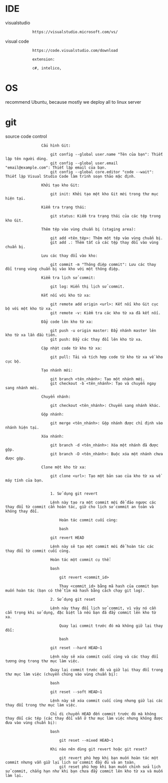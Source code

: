 # IDE

visualstudio 

                https://visualstudio.microsoft.com/vs/


visual code 

                https://code.visualstudio.com/download

                extension:
                
                c#, intelico,

# OS 

recommend Ubuntu, because mostly we deploy all to linux server


# git 

source code control 

                    Cấu hình Git:

                        git config --global user.name "Tên của bạn": Thiết lập tên người dùng.
                        git config --global user.email "email@example.com": Thiết lập email của bạn.
                        git config --global core.editor "code --wait": Thiết lập Visual Studio Code làm trình soạn thảo mặc định.

                    Khởi tạo kho Git:

                        git init: Khởi tạo một kho Git mới trong thư mục hiện tại.

                    Kiểm tra trạng thái:

                        git status: Kiểm tra trạng thái của các tệp trong kho Git.

                    Thêm tệp vào vùng chuẩn bị (staging area):

                        git add <tên_tệp>: Thêm một tệp vào vùng chuẩn bị.
                        git add .: Thêm tất cả các tệp thay đổi vào vùng chuẩn bị.

                    Lưu các thay đổi vào kho:

                        git commit -m "Thông điệp commit": Lưu các thay đổi trong vùng chuẩn bị vào kho với một thông điệp.

                    Kiểm tra lịch sử commit:

                        git log: Hiển thị lịch sử commit.

                    Kết nối với kho từ xa:

                        git remote add origin <url>: Kết nối kho Git cục bộ với một kho từ xa.
                        git remote -v: Kiểm tra các kho từ xa đã kết nối.

                    Đẩy code lên kho từ xa:

                        git push -u origin master: Đẩy nhánh master lên kho từ xa lần đầu tiên.
                        git push: Đẩy các thay đổi lên kho từ xa.

                    Cập nhật code từ kho từ xa:

                        git pull: Tải và tích hợp code từ kho từ xa về kho cục bộ.

                    Tạo nhánh mới:

                        git branch <tên_nhánh>: Tạo một nhánh mới.
                        git checkout -b <tên_nhánh>: Tạo và chuyển ngay sang nhánh mới.

                    Chuyển nhánh:

                        git checkout <tên_nhánh>: Chuyển sang nhánh khác.

                    Gộp nhánh:

                        git merge <tên_nhánh>: Gộp nhánh được chỉ định vào nhánh hiện tại.

                    Xóa nhánh:

                        git branch -d <tên_nhánh>: Xóa một nhánh đã được gộp.
                        git branch -D <tên_nhánh>: Buộc xóa một nhánh chưa được gộp.

                    Clone một kho từ xa:

                        git clone <url>: Tạo một bản sao của kho từ xa về máy tính của bạn.


                        1. Sử dụng git revert

                        Lệnh này tạo ra một commit mới để đảo ngược các thay đổi từ commit cần hoàn tác, giữ cho lịch sử commit an toàn và không thay đổi.

                            Hoàn tác commit cuối cùng:

                            bash

                        git revert HEAD

                        Lệnh này sẽ tạo một commit mới để hoàn tác các thay đổi từ commit cuối cùng.

                        Hoàn tác một commit cụ thể:

                        bash

                            git revert <commit_id>

                            Thay <commit_id> bằng mã hash của commit bạn muốn hoàn tác (bạn có thể tìm mã hash bằng cách chạy git log).

                        2. Sử dụng git reset

                        Lệnh này thay đổi lịch sử commit, vì vậy nó cần cẩn trọng khi sử dụng, đặc biệt là nếu bạn đã đẩy commit lên kho từ xa.

                            Quay lại commit trước đó mà không giữ lại thay đổi:

                            bash

                        git reset --hard HEAD~1

                        Lệnh này sẽ xóa commit cuối cùng và các thay đổi tương ứng trong thư mục làm việc.

                        Quay lại commit trước đó và giữ lại thay đổi trong thư mục làm việc (chuyển chúng vào vùng chuẩn bị):

                        bash

                        git reset --soft HEAD~1

                        Lệnh này sẽ xóa commit cuối cùng nhưng giữ lại các thay đổi trong thư mục làm việc.

                        Chỉ di chuyển HEAD đến commit trước đó mà không thay đổi các tệp (các thay đổi vẫn ở thư mục làm việc nhưng không được đưa vào vùng chuẩn bị):

                        bash

                            git reset --mixed HEAD~1

                        Khi nào nên dùng git revert hoặc git reset?

                            git revert phù hợp khi bạn muốn hoàn tác một commit nhưng vẫn giữ lại lịch sử commit đầy đủ và an toàn.
                            git reset phù hợp khi bạn muốn chỉnh sửa lịch sử commit, chẳng hạn như khi bạn chưa đẩy commit lên kho từ xa và muốn làm lại.

